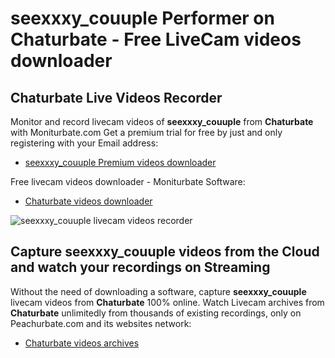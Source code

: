 # seexxxy_couuple Performer on Chaturbate - Free LiveCam videos downloader

## Chaturbate Live Videos Recorder

Monitor and record livecam videos of **seexxxy_couuple** from **Chaturbate** with Moniturbate.com
Get a premium trial for free by just and only registering with your Email address:
* [seexxxy_couuple Premium videos downloader](https://moniturbate.com/request-demo-licence-key.html)

Free livecam videos downloader - Moniturbate Software:
* [Chaturbate videos downloader](https://moniturbate.com/moniturbate-download-software.html)

![seexxxy_couuple livecam videos recorder](https://peachurnet.com/templates/moniturbate-software.png)


## Capture seexxxy_couuple videos from the Cloud and watch your recordings on Streaming

Without the need of downloading a software, capture **seexxxy_couuple** livecam videos from **Chaturbate** 100% online.
Watch Livecam archives from **Chaturbate** unlimitedly from thousands of existing recordings, only on Peachurbate.com and its websites network:
* [Chaturbate videos archives](https://peachurnet.com/)